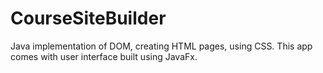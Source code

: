 # CourseSiteBuilder
Java implementation of DOM, creating HTML pages, using CSS. This app comes with user interface built using JavaFx. 
